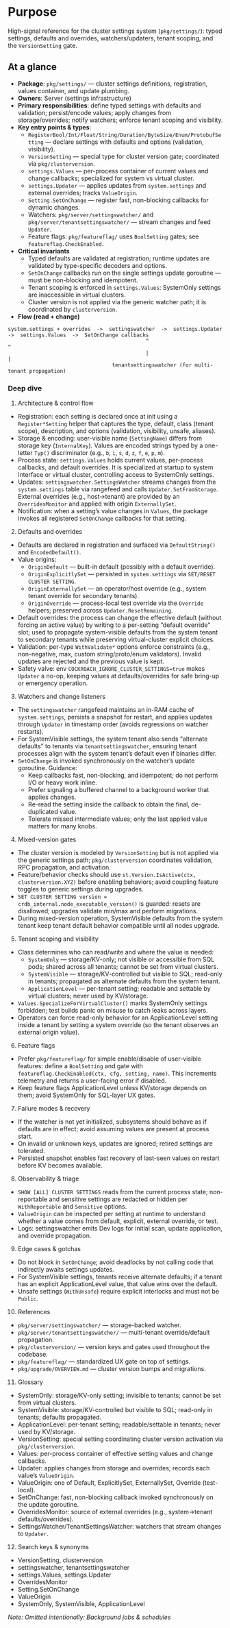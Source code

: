 # Purpose
High-signal reference for the cluster settings system (`pkg/settings/`): typed settings, defaults and overrides, watchers/updaters, tenant scoping, and the `VersionSetting` gate.

## At a glance

- **Package**: `pkg/settings/` — cluster settings definitions, registration, values container, and update plumbing.
- **Owners**: Server (settings infrastructure)
- **Primary responsibilities**: define typed settings with defaults and validation; persist/encode values; apply changes from storage/overrides; notify watchers; enforce tenant scoping and visibility.
- **Key entry points & types**:
  - `RegisterBool/Int/Float/String/Duration/ByteSize/Enum/ProtobufSetting` — declare settings with defaults and options (validation, visibility).
  - `VersionSetting` — special type for cluster version gate; coordinated via `pkg/clusterversion`.
  - `settings.Values` — per-process container of current values and change callbacks; specialized for system vs virtual cluster.
  - `settings.Updater` — applies updates from `system.settings` and external overrides; tracks `ValueOrigin`.
  - `Setting.SetOnChange` — register fast, non-blocking callbacks for dynamic changes.
  - Watchers: `pkg/server/settingswatcher/` and `pkg/server/tenantsettingswatcher/` — stream changes and feed `Updater`.
  - Feature flags: `pkg/featureflag/` uses `BoolSetting` gates; see `featureflag.CheckEnabled`.
- **Critical invariants**
  - Typed defaults are validated at registration; runtime updates are validated by type-specific decoders and options.
  - `SetOnChange` callbacks run on the single settings update goroutine — must be non-blocking and idempotent.
  - Tenant scoping is enforced in `settings.Values`: SystemOnly settings are inaccessible in virtual clusters.
  - Cluster version is not applied via the generic watcher path; it is coordinated by `clusterversion`.
- **Flow (read + change)**
```
system.settings + overrides  ->  settingswatcher  ->  settings.Updater  ->  settings.Values  ->  SetOnChange callbacks
                                             ^                                 ^
                                             |                                 |
                                  tenantsettingswatcher (for multi-tenant propagation)
```

### Deep dive

1) Architecture & control flow
- Registration: each setting is declared once at init using a `Register*Setting` helper that captures the type, default, class (tenant scope), description, and options (validation, visibility, unsafe, aliases).
- Storage & encoding: user-visible name (`SettingName`) differs from storage key (`InternalKey`). Values are encoded strings typed by a one-letter `Typ()` discriminator (e.g., `b`, `i`, `s`, `d`, `z`, `f`, `e`, `p`, `m`).
- Process state: `settings.Values` holds current values, per-process callbacks, and default overrides. It is specialized at startup to system interface or virtual cluster, controlling access to SystemOnly settings.
- Updates: `settingswatcher.SettingsWatcher` streams changes from the `system.settings` table via rangefeed and calls `Updater.SetFromStorage`. External overrides (e.g., host→tenant) are provided by an `OverridesMonitor` and applied with origin `ExternallySet`.
- Notification: when a setting’s value changes in `Values`, the package invokes all registered `SetOnChange` callbacks for that setting.

2) Defaults and overrides
- Defaults are declared in registration and surfaced via `DefaultString()` and `EncodedDefault()`.
- Value origins:
  - `OriginDefault` — built-in default (possibly with a default override).
  - `OriginExplicitlySet` — persisted in `system.settings` via `SET/RESET CLUSTER SETTING`.
  - `OriginExternallySet` — an operator/host override (e.g., system tenant override for secondary tenants).
  - `OriginOverride` — process-local test override via the `Override` helpers; preserved across `Updater.ResetRemaining`.
- Default overrides: the process can change the effective default (without forcing an active value) by writing to a per-setting “default override” slot; used to propagate system-visible defaults from the system tenant to secondary tenants while preserving virtual-cluster explicit choices.
- Validation: per-type `WithValidate*` options enforce constraints (e.g., non-negative, max, custom string/proto/enum validators). Invalid updates are rejected and the previous value is kept.
- Safety valve: env `COCKROACH_IGNORE_CLUSTER_SETTINGS=true` makes `Updater` a no-op, keeping values at defaults/overrides for safe bring-up or emergency operation.

3) Watchers and change listeners
- The `settingswatcher` rangefeed maintains an in-RAM cache of `system.settings`, persists a snapshot for restart, and applies updates through `Updater` in timestamp order (avoids regressions on watcher restarts).
- For SystemVisible settings, the system tenant also sends “alternate defaults” to tenants via `tenantsettingswatcher`, ensuring tenant processes align with the system tenant’s default even if binaries differ.
- `SetOnChange` is invoked synchronously on the watcher’s update goroutine. Guidance:
  - Keep callbacks fast, non-blocking, and idempotent; do not perform I/O or heavy work inline.
  - Prefer signaling a buffered channel to a background worker that applies changes.
  - Re-read the setting inside the callback to obtain the final, de-duplicated value.
  - Tolerate missed intermediate values; only the last applied value matters for many knobs.

4) Mixed-version gates
- The cluster version is modeled by `VersionSetting` but is not applied via the generic settings path; `pkg/clusterversion` coordinates validation, RPC propagation, and activation.
- Feature/behavior checks should use `st.Version.IsActive(ctx, clusterversion.XYZ)` before enabling behaviors; avoid coupling feature toggles to generic settings during upgrades.
- `SET CLUSTER SETTING version = crdb_internal.node_executable_version()` is guarded: resets are disallowed; upgrades validate min/max and perform migrations.
- During mixed-version operation, SystemVisible defaults from the system tenant keep tenant default behavior compatible until all nodes upgrade.

5) Tenant scoping and visibility
- Class determines who can read/write and where the value is needed:
  - `SystemOnly` — storage/KV-only; not visible or accessible from SQL pods; shared across all tenants; cannot be set from virtual clusters.
  - `SystemVisible` — storage/KV-controlled but visible to SQL; read-only in tenants; propagated as alternate defaults from the system tenant.
  - `ApplicationLevel` — per-tenant setting; readable and settable by virtual clusters; never used by KV/storage.
- `Values.SpecializeForVirtualCluster()` marks SystemOnly settings forbidden; test builds panic on misuse to catch leaks across layers.
- Operators can force read-only behavior for an ApplicationLevel setting inside a tenant by setting a system override (so the tenant observes an external origin value).

6) Feature flags
- Prefer `pkg/featureflag/` for simple enable/disable of user-visible features: define a `BoolSetting` and gate with `featureflag.CheckEnabled(ctx, cfg, setting, name)`. This increments telemetry and returns a user-facing error if disabled.
- Keep feature flags ApplicationLevel unless KV/storage depends on them; avoid SystemOnly for SQL-layer UX gates.

7) Failure modes & recovery
- If the watcher is not yet initialized, subsystems should behave as if defaults are in effect; avoid assuming values are present at process start.
- On invalid or unknown keys, updates are ignored; retired settings are tolerated.
- Persisted snapshot enables fast recovery of last-seen values on restart before KV becomes available.

8) Observability & triage
- `SHOW [ALL] CLUSTER SETTINGS` reads from the current process state; non-reportable and sensitive settings are redacted or hidden per `WithReportable` and `Sensitive` options.
- `ValueOrigin` can be inspected per setting at runtime to understand whether a value comes from default, explicit, external override, or test.
- Logs: settingswatcher emits Dev logs for initial scan, update application, and override propagation.

9) Edge cases & gotchas
- Do not block in `SetOnChange`; avoid deadlocks by not calling code that indirectly awaits settings updates.
- For SystemVisible settings, tenants receive alternate defaults; if a tenant has an explicit ApplicationLevel value, that value wins over the default.
- Unsafe settings (`WithUnsafe`) require explicit interlocks and must not be `Public`.

10) References
- `pkg/server/settingswatcher/` — storage-backed watcher.
- `pkg/server/tenantsettingswatcher/` — multi-tenant override/default propagation.
- `pkg/clusterversion/` — version keys and gates used throughout the codebase.
- `pkg/featureflag/` — standardized UX gate on top of settings.
- `pkg/upgrade/OVERVIEW.md` — cluster version bumps and migrations.

11) Glossary
- SystemOnly: storage/KV-only setting; invisible to tenants; cannot be set from virtual clusters.
- SystemVisible: storage/KV-controlled but visible to SQL; read-only in tenants; defaults propagated.
- ApplicationLevel: per-tenant setting; readable/settable in tenants; never used by KV/storage.
- VersionSetting: special setting coordinating cluster version activation via `pkg/clusterversion`.
- Values: per-process container of effective setting values and change callbacks.
- Updater: applies changes from storage and overrides; records each value’s `ValueOrigin`.
- ValueOrigin: one of Default, ExplicitlySet, ExternallySet, Override (test-local).
- SetOnChange: fast, non-blocking callback invoked synchronously on the update goroutine.
- OverridesMonitor: source of external overrides (e.g., system→tenant defaults/overrides).
- SettingsWatcher/TenantSettingsWatcher: watchers that stream changes to `Updater`.

12) Search keys & synonyms
- VersionSetting, clusterversion
- settingswatcher, tenantsettingswatcher
- settings.Values, settings.Updater
- OverridesMonitor
- Setting.SetOnChange
- ValueOrigin
- SystemOnly, SystemVisible, ApplicationLevel

_Note: Omitted intentionally: Background jobs & schedules_
